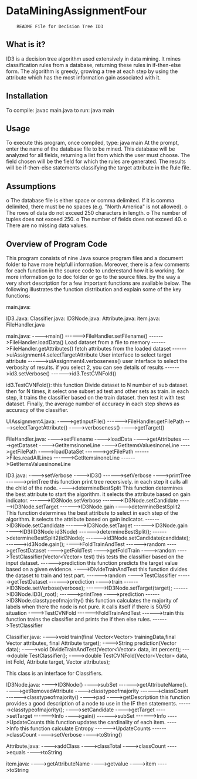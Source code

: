 # DataMiningAssignmentFour
        README File for Decision Tree ID3

 What is it?
 -----------
 ID3 is a decision tree algorithm used extensively in data mining.  It
 mines classification rules from a database, returning these rules in
 if-then-else form.  The algorithm is greedy, growing a tree at
 each step by using the attribute which has the most information gain
 associated with it.

 Installation
 ------------
To compile:
javac main.java
to run:
java main

 Usage
 -----
 To execute this program, once compiled, type: java main
 At the prompt, enter the name of the database file to be mined.  This
 database will be analyzed for all fields, returning a list from
 which the user must choose.  The field chosen will be the field for which
 the rules are generated.  The results will be if-then-else statements
 classifying the target attribute in the Rule file.

 Assumptions
 -----------
 o  The database file is either space or comma delimited.  If it is comma
    delimited, there must be no spaces (e.g. "North America" is not allowed).
 o  The rows of data do not exceed 250 characters in length.
 o  The number of tuples does not exceed 250.
 o  The number of fields does not exceed 40.
 o  There are no missing data values.

 Overview of Program Code
 ------------------------
 This program consists of nine Java source program files  and a document folder to have more helpfull information.
 Moreover, there is a few comments for each function in the source code to underestand how it is working.
 for more information go to doc folder or go to the source files. by the way a very short description for a few important functions are available below.
 The following illustrates the function distribution and explain some of the key functions:

main.java:

ID3.Java:
Classifier.java:
ID3Node.java:
Attribute.java:
item.java:
FileHandler.java


 main.java:
 ---->main()
 ------>FileHandler.setFilename()
 ------>FileHandler.loadData()                              Load dataset from a file to memory
 ------>FileHandler.getAttributes()                         fetch attributes from the loaded dataset
 ------>uiAssignment4.selectTargetAttribute                 User interface to select target attribute
 ------>uiAssignment4.verboseness()                         user interface to select the verbosity of results. if you select 2, you can see details of results
 ------>id3.setVerbose()
 ------>id3.TestCVNFold()

 id3.TestCVNFold(): this function Divide dataset to N number of sub dataset. then for N times, it select one subset ad test and other sets as train. in
 each step, it trains the classifier based on the train dataset. then test it with test dataset. Finally, the average number of accuracy in each step shows as
 accuracy of the classifier.


 UIAssignment4.java:
 ---->getInputFile()
 ------>FileHandler.getFilePath
 ---->selectTargetAttribute()
 ---->verboseness()
 ---->getTarget()

 FileHandler.java:
 ---->setFilename
 ---->loadData
 ---->getAttributes
 ---->getDataset
 ---->GetItemsinoneLine
 ---->GetItemsValuesinoneLine
 ---->getFilePath
 ---->loadDataSet
 ------>getFilePath
 ------>Files.readAllLines
 ------>GetItemsinoneLine
 ------>GetItemsValuesinoneLine


 ID3.java:
 ---->setVerbose
 ---->ID3()
 ------>setVerbose
 ---->printTree
 ------>printTree                                                   this function print tree recersively. in each step it calls all the child of the node.
 ---->determineBestSplit                                            This function determines the best attribute to start the algorithm. it selects the attribute based on gain indicator.
 ------>ID3Node.setVerbose
 ------>ID3Node.setCandidate
 ------>ID3Node.setTarget
 ------>ID3Node.gain
 ---->determineBestSplit2                                           This function determines the best attribute to select in each step of the algorithm. it selects the attribute based on gain indicator.
 ------>ID3Node.setCandidate
 ------>ID3Node.setTarget
 ------>ID3Node.gain
 ---->ID3(ID3Node id3Node)
 ------>determineBestSplit();
 ------>determineBestSplit2(id3Node);
 ------>id3Node.setCandidate(candidate);
 ------>id3Node.gain();
 ---->FoldTrainAndTest
 ------>random
 ---->getTestDataset
 ---->getFoldTest
 ---->getFoldTrain
 ---->random
 ---->TestClassifier(Vector<Vector<item>> test)                     this tests the classifier based on the input dataset.
 ------>prediction                                                  this function predicts the target value based on a given evidence.
 ---->DivideTrainAndTest                                            this function divides the dataset to train and test part.
 ------>random
 ---->TestClassifier
 ------>getTestDataset
 ------>prediction
 ---->train
 ------>ID3Node.setVerbose(verbose);
 ------>ID3Node.setTarget(target);
 ------>ID3Node.ID3(_root);
 ------>printTree
 ---->prediction
 ------>ID3Node.classtypeofmajority()                               this function calculates the majority of labels when there the node is not pure. it calls itself if there is 50/50 situation
 ---->TestCVNFold
 ------>FoldTrainAndTest
 ------>train                                                       this function trains the classifier and prints the if then else rules.
 ------>TestClassifier

 Classifier.java:
 ---->void train(final Vector<Vector<item>> trainingData,final Vector<Attribute> attributes, final Attribute target);
 ---->String prediction(Vector<item> data);
 ---->void DivideTrainAndTest(Vector<Vector<item>> data, int percent);
 ---->double TestClassifier();
 ---->double TestCVNFold(Vector<Vector<item>> data, int Fold, Attribute target, Vector<Attribute> attributes);

This class is an interface for Classifiers.



 ID3Node.java:
 ---->ID3Node()
 ---->subSet
 ------>getAttributeName().
 ---->getRemovedAttribute
 ---->classtypeofmajority
 ------>classCount
 ------>classtypeofmajority()
 ---->pad
 ---->getDescription                                        this function provides a good description of a node to use in the IF then statements.
 ------>classtypeofmajority();
 ---->setCandidate
 ---->getTarget
 ---->setTarget
 ------>Info
 ---->gain()
 ------>subSet
 ------>Info
 ---->UpdateCounts                                              this function updates the cardinality of each item.
 ---->Info                                                      this function calculate Entropy
 ------>UpdateCounts
 ------>classCount
 ---->setVerbose
 ---->toString()

 Attribute.java:
 ---->addClass
 ---->classTotal
 ---->classCount
 ---->equals
 ---->toString

 item.java:
 ---->getAttributeName
 ---->getvalue
 ---->item
 ---->toString

